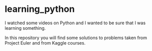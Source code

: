 # learning_python

I watched some videos on Python and I wanted to be sure that I was learning something.

In this repository you will find some solutions to problems taken from Project Euler and from Kaggle courses.